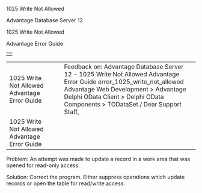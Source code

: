 1025 Write Not Allowed




Advantage Database Server 12  

1025 Write Not Allowed

Advantage Error Guide

|  |
| --- |
|  |

|  |  |  |  |  |
| --- | --- | --- | --- | --- |
| 1025 Write Not Allowed  Advantage Error Guide |  |  | Feedback on: Advantage Database Server 12 - 1025 Write Not Allowed Advantage Error Guide error\_1025\_write\_not\_allowed Advantage Web Development > Advantage Delphi OData Client > Delphi OData Components > TODataSet / Dear Support Staff, |  |
| 1025 Write Not Allowed  Advantage Error Guide |  |  |  |  |

Problem: An attempt was made to update a record in a work area that was opened for read-only access.

Solution: Correct the program. Either suppress operations which update records or open the table for read/write access.
